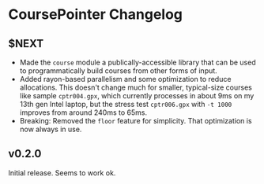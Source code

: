 # CoursePointer Changelog

## $NEXT

- Made the `course` module a publically-accessible library that can be used to
  programmatically build courses from other forms of input.
- Added rayon-based parallelism and some optimization to reduce allocations.
  This doesn't change much for smaller, typical-size courses like sample
  `cptr004.gpx`, which currently processes in about 9ms on my 13th gen Intel
  laptop, but the stress test `cptr006.gpx` with `-t 1000` improves from
  around 240ms to 65ms.
- Breaking: Removed the `floor` feature for simplicity.  That optimization is
  now always in use.

## v0.2.0

Initial release.  Seems to work ok.
